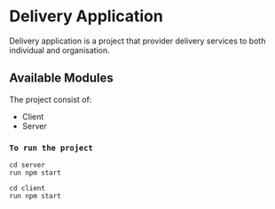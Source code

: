 # Delivery Application

Delivery application is a project that provider delivery services to both individual and organisation.

## Available Modules

The project consist of:

* Client
* Server

### `To run the project`
```
cd server
run npm start

cd client
run npm start
```

